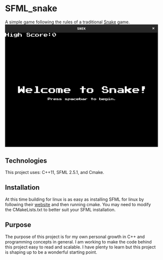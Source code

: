 # SFML_snake
A simple game following the rules of a traditional [Snake](https://en.wikipedia.org/wiki/Snake_(video_game_genre) "Snake on Wikipedia") game. 
![](/resources/images/start_screen.png "Snake Main Menu")

## Technologies
This project uses: C++11, SFML 2.5.1, and Cmake.

## Installation
At this time building for linux is as easy as installing SFML for linux by following their [website](https://www.sfml-dev.org/download/sfml/2.5.1/) and then running cmake. You may need to modify the CMakeLists.txt to better suit your SFML installation.


## Purpose
The purpose of this project is for my own personal growth in C++ and programming concepts in general.
I am working to make the code behind this project easy to read and scalable. I have plenty to learn but this project is shaping up to be a wonderful starting point.

